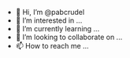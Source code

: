 - 👋 Hi, I’m @pabcrudel
- 👀 I’m interested in ...
- 🌱 I’m currently learning ...
- 💞️ I’m looking to collaborate on ...
- 📫 How to reach me ...

<!---
pabcrudel/pabcrudel is a ✨ special ✨ repository because its `README.md` (this file) appears on your GitHub profile.
You can click the Preview link to take a look at your changes.
--->
